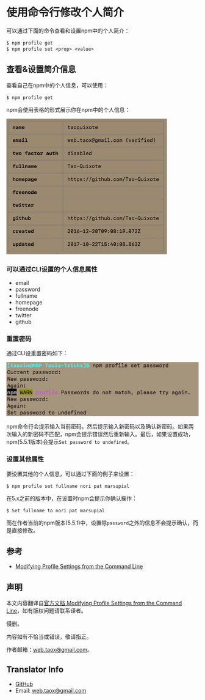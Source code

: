 # 使用命令行修改个人简介

可以通过下面的命令查看和设置npm中的个人简介：

```shell
$ npm profile get
$ npm profile set <prop> <value>
```

## 查看&设置简介信息

查看自己在npm中的个人信息，可以使用：

```shell
$ npm profile get
```

npm会使用表格的形式展示你在npm中的个人信息：

![npm个人简介](../../../images/npm/getting-started/npm-profile.png)

### 可以通过CLI设置的个人信息属性

* email
* password
* fullname
* homepage
* freenode
* twitter
* github

### 重置密码

通过CLI设重置密码如下：

![重置密码](../../../images/npm/getting-started/npm-set-password.jpg)

npm命令行会提示输入当前密码，然后提示输入新密码以及确认新密码。如果两次输入的新密码不匹配，npm会提示错误然后重新输入。最后，如果设置成功，npm(5.5.1版本)会提示`Set password to undefined`。

### 设置其他属性

要设置其他的个人信息，可以通过下面的例子来设置：

```shell
$ npm profile set fullname nori pat marsupial
```

在5.x之前的版本中，在设置时npm会提示你确认操作：

```shell
$ Set fullname to nori pat marsupial
```

而在作者当前的npm版本(5.5.1)中，设置除`password`之外的信息不会提示确认，而是直接修改。

## 参考

* [Modifying Profile Settings from the Command Line](https://docs.npmjs.com/getting-started/modifying_your_profile_from_command_line)

## 声明

本文内容翻译自[官方文档 Modifying Profile Settings from the Command Line](https://docs.npmjs.com/getting-started/modifying_your_profile_from_command_line)，如有版权问题请联系译者。

侵删。

内容如有不恰当或错误，敬请指正。

作者邮箱：web.taox@gmail.com。

## Translator Info

* [GitHub](https://github.com/Tao-Quixote)
* Email: web.taox@gmail.com

